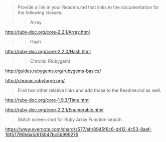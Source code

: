 > Provide a link in your Readme.md that links to the documentation for the following classes:

>> Array

http://ruby-doc.org/core-2.2.1/Array.html

>> Hash

http://ruby-doc.org/core-2.2.0/Hash.html

>> Chronic (Rubygem)

http://guides.rubygems.org/rubygems-basics/

http://chronic.rubyforge.org/

> Find two other relative links and add those to the Readme.md as well.

http://ruby-doc.org/core-1.9.3/Time.html

http://ruby-doc.org/core-2.2.1/Enumerable.html

> Skitch screen shot for Ruby Array Function search

https://www.evernote.com/shard/s577/sh/8945f6c6-d412-4c53-8aaf-16f57790b6a5/613047bc5b999275

